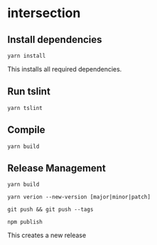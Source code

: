 # intersection

## Install dependencies

```yarn install```

This installs all required dependencies.

## Run tslint

```yarn tslint```

## Compile

```yarn build```

## Release Management

```yarn build```

```yarn verion --new-version [major|minor|patch]```

```git push && git push --tags```

```npm publish```

This creates a new release
